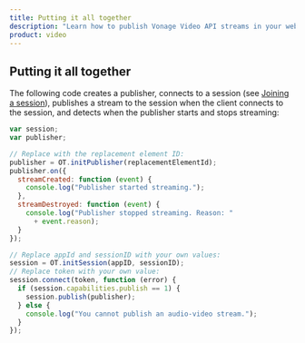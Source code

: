 ```yaml
---
title: Putting it all together
description: "Learn how to publish Vonage Video API streams in your web application. Once you have connected to a session, you can send video, audio, and messages by publishing a stream."
product: video
---
```


## Putting it all together

The following code creates a publisher, connects to a session (see [Joining a session](/video/tutorials/joining-a-session)), publishes a stream to the session when the client connects to the session, and detects when the publisher starts and stops streaming:

```js
var session;
var publisher;

// Replace with the replacement element ID:
publisher = OT.initPublisher(replacementElementId);
publisher.on({
  streamCreated: function (event) {
    console.log("Publisher started streaming.");
  },
  streamDestroyed: function (event) {
    console.log("Publisher stopped streaming. Reason: "
      + event.reason);
  }
});

// Replace appId and sessionID with your own values:
session = OT.initSession(appID, sessionID);
// Replace token with your own value:
session.connect(token, function (error) {
  if (session.capabilities.publish == 1) {
    session.publish(publisher);
  } else {
    console.log("You cannot publish an audio-video stream.");
  }
});
```
